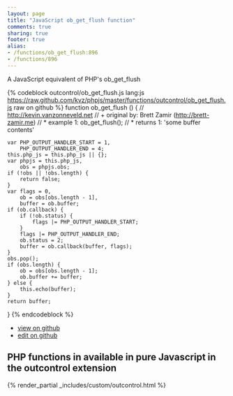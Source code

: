 ```yaml
---
layout: page
title: "JavaScript ob_get_flush function"
comments: true
sharing: true
footer: true
alias:
- /functions/ob_get_flush:896
- /functions/896
---
```

<!-- Generated by Rakefile:build -->
A JavaScript equivalent of PHP's ob_get_flush

{% codeblock outcontrol/ob_get_flush.js lang:js https://raw.github.com/kvz/phpjs/master/functions/outcontrol/ob_get_flush.js raw on github %}
function ob_get_flush () {
    // http://kevin.vanzonneveld.net
    // +   original by: Brett Zamir (http://brett-zamir.me)
    // *     example 1: ob_get_flush();
    // *     returns 1: 'some buffer contents'

    var PHP_OUTPUT_HANDLER_START = 1,
        PHP_OUTPUT_HANDLER_END = 4;
    this.php_js = this.php_js || {};
    var phpjs = this.php_js,
        obs = phpjs.obs;
    if (!obs || !obs.length) {
        return false;
    }
    var flags = 0,
        ob = obs[obs.length - 1],
        buffer = ob.buffer;
    if (ob.callback) {
        if (!ob.status) {
            flags |= PHP_OUTPUT_HANDLER_START;
        }
        flags |= PHP_OUTPUT_HANDLER_END;
        ob.status = 2;
        buffer = ob.callback(buffer, flags);
    }
    obs.pop();
    if (obs.length) {
        ob = obs[obs.length - 1];
        ob.buffer += buffer;
    } else {
        this.echo(buffer);
    }
    return buffer;
}
{% endcodeblock %}

 - [view on github](https://github.com/kvz/phpjs/blob/master/functions/outcontrol/ob_get_flush.js)
 - [edit on github](https://github.com/kvz/phpjs/edit/master/functions/outcontrol/ob_get_flush.js)

## PHP functions in available in pure Javascript in the outcontrol extension
{% render_partial _includes/custom/outcontrol.html %}
